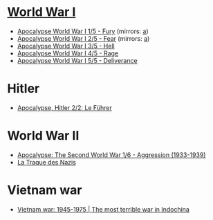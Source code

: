 # [World War I](https://www.youtube.com/channel/UCC8VwmyS9IOd_4dq9tNZXZA)

  - [Apocalypse World War I 1/5 - Fury](https://www.youtube.com/watch?v=WYFI7D_GhQM) (mirrors: [a](https://www.youtube.com/watch?v=xO8uhme0o3Y))
  - [Apocalypse World War I 2/5 - Fear](https://www.youtube.com/watch?v=MtiUwiKeAxE) (mirrors: [a](https://www.youtube.com/watch?v=Fmf4Jrr6Il8))
  - [Apocalypse World War I 3/5 - Hell](https://www.youtube.com/watch?v=QoBH-0CMUTI)
  - [Apocalypse World War I 4/5 - Rage](https://www.youtube.com/watch?v=vAtOFE6Kd_M)
  - [Apocalypse World War I 5/5 - Deliverance](https://www.youtube.com/watch?v=L9bpwzSRoVM)
  
# Hitler

  - [Apocalypse, Hitler 2/2: Le Führer](https://www.youtube.com/watch?v=KDbu6dqT0T4)

# World War II

  - [Apocalypse: The Second World War 1/6 - Aggression (1933-1939)](https://www.youtube.com/watch?v=6t6IKwHpdIQ)
  - [La Traque des Nazis](https://www.youtube.com/watch?v=3azKQoTzgJ8)

# Vietnam war

  - [Vietnam war: 1945-1975 | The most terrible war in Indochina](https://www.youtube.com/watch?v=BpG2FqVz4bA)
